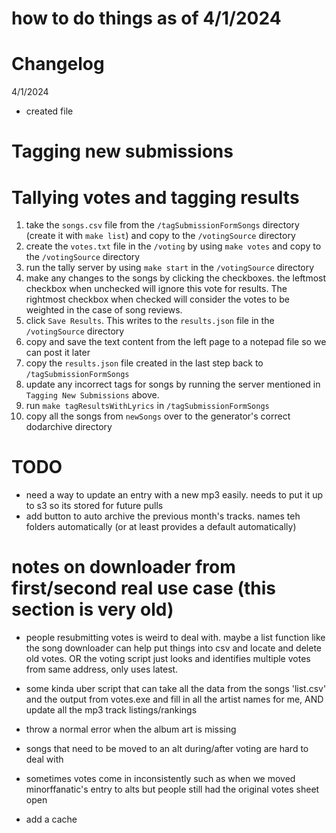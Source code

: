 # how to do things as of 4/1/2024

# Changelog
4/1/2024
- created file


# Tagging new submissions





# Tallying votes and tagging results
1. take the `songs.csv` file from the `/tagSubmissionFormSongs` directory (create it with `make list`) and copy to the `/votingSource` directory
2. create the `votes.txt` file in the `/voting` by using `make votes` and copy to the `/votingSource` directory
3. run the tally server by using `make start` in the `/votingSource` directory
4. make any changes to the songs by clicking the checkboxes. the leftmost checkbox when unchecked will ignore this vote 
for results. The rightmost checkbox when checked will consider the votes to be weighted in the case of song reviews.
5. click `Save Results`. This writes to the `results.json` file in the `/votingSource` directory
6. copy and save the text content from the left page to a notepad file so we can post it later
7. copy the `results.json` file created in the last step back to `/tagSubmissionFormSongs`
8. update any incorrect tags for songs by running the server mentioned in `Tagging New Submissions` above.
9. run `make tagResultsWithLyrics` in `/tagSubmissionFormSongs`
10. copy all the songs from `newSongs` over to the generator's correct dodarchive directory





# TODO
- need a way to update an entry with a new mp3 easily. needs to put it up to s3 so its stored for future pulls
- add button to auto archive the previous month's tracks. names teh folders automatically (or at least provides a default automatically)




# notes on downloader from first/second real use case (this section is very old)

- people resubmitting votes is weird to deal with. maybe a list function like the song downloader can help put things into csv and locate and delete old votes. OR the voting script just looks and identifies multiple votes from same address, only uses latest.

- some kinda uber script that can take all the data from the songs 'list.csv' and the output from votes.exe and fill in all the artist names for me, AND update all the mp3 track listings/rankings

- throw a normal error when the album art is missing

- songs that need to be moved to an alt during/after voting are hard to deal with

- sometimes votes come in inconsistently such as when we moved minorffanatic's entry to alts but people still had the original votes sheet open

- add a cache
